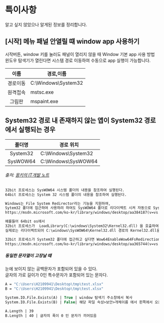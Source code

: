 # 특이사항
알고 싶지 않았으나 알게된 정보를 정리합니다.   

## [시작] 메뉴 패널 안열릴 떄 window app 사용하기
시작버튼, window 키를 눌러도 패널이 열리지 않을 때 Window 기본 app 사용 방법  
윈도우 탐색기가 열린다면 시스템 경로 이동하여 수동으로 app 실행이 가능합니다.  

| 이름 | 경로,이름 | 
|:---:|---|
경로이동 | C:\Windows\System32
원격접속 | mstsc.exe
그림판 | mspaint.exe

## System32 경로 내 존재하지 않는 앱이 System32 경로에서 실행되는 경우
| 폴더명 | 경로 위치 | 
|:---:|---|
System32 | C:\Windows\System32
SysWOW64 | C:\Windows\SysWOW64

###### 출처: [몽키의 IT개발 노트](https://pung77.tistory.com/23) 
```txt
32bit 프로세스는 SysWOW64 시스템 폴더의 내용을 참조하여 실행된다.
64bit 프로세스는 System 32 시스템 폴더의 내용을 참조하여 실행된다.

Windows는 File System Redirector라는 기능을 지원하여,   
Sytem32 폴더에 접근하여 사용하려 하여도 SysWOW64 폴더로 리다이렉트 시켜 자동으로 SysWOW64 폴더의 내용을 참조한다.   
https://msdn.microsoft.com/ko-kr/library/windows/desktop/aa384187(v=vs.85).aspx   

예를들어 64bit os에서 
32bit 프로세스가  LoadLibrary(C:\windows\System32\Kernel32.dll) 을 호출하여 Kernel32.dll을 로딩하려 하여도 
실제로는 리다이렉트되어 C:\windows\SysWOW64\Kernel32.dll 경로의 Kernel32.dll을 참조한다.

32bit 프로세스가 System32 폴더에 접근하고 싶다면 Wow64EnableWow64FsRedirection API를 사용해 리다이렉트 기능을 끄고 강제로 접근하면된다.  
https://msdn.microsoft.com/ko-kr/library/windows/desktop/aa365744(v=vs.85).aspx
```


##### 동일한 문자열이 고장날 떄
눈에 보이지 않는 공백문자가 포함되어 있을 수 있다.  
글자의 가로 길이가 0인 특수문자가 포함되어 있는 문자다.  

```vb
A = "C:\Users\H2109941\Desktop\tmp\test.xlsx"
B = "‪C:\Users\H2109941\Desktop\tmp\test.xlsx"

System.IO.File.Exists(A) | True | window 탐색기 주소창에서 복사
System.IO.File.Exists(B) | False| 해당 파일 속성>보안>개체이름 에서 왼쪽에서 오른쪽으로 드레그하여 복사

A.Length | 39
B.Length | 40 | 글자의 폭이 0 인 문자가 끼어있음

```
